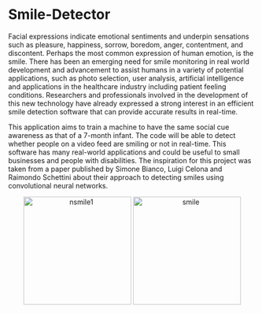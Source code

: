 # Smile-Detector

Facial expressions indicate emotional sentiments and underpin sensations such as pleasure, happiness, sorrow, boredom, anger, contentment, and discontent. Perhaps the most common expression of human emotion, is the smile. There has been an emerging need for smile monitoring in real world development and advancement to assist humans in a variety of potential applications, such as photo selection, user analysis, artificial intelligence and applications in the healthcare industry including patient feeling conditions. Researchers and professionals involved in the development of this new technology have already expressed a strong interest in an efficient smile detection software that can provide accurate results in real-time.

This application aims to train a machine to have the same social cue awareness as that of a 7-month infant. The code will be able to detect whether people on a video feed are smiling or not in real-time. This software has many real-world applications and could be useful to small businesses and people with disabilities. The inspiration for this project was taken from a paper published by Simone Bianco, Luigi Celona and Raimondo Schettini about their approach to detecting smiles using convolutional neural networks.
<p align="center">
<img width="219" alt="nsmile1" src="https://user-images.githubusercontent.com/47064881/188987005-5cd045a7-409c-43fa-b44b-612a3e7408dd.png" alt="alt text"> <img width="219" alt="smile" src="https://user-images.githubusercontent.com/47064881/188987093-249dbd86-ba72-494a-9960-11c522758d31.png" alt="alt text">
  </p>


